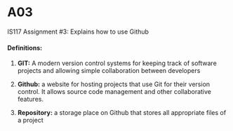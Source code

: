 # A03
IS117 Assignment #3: Explains how to use Github

#### Definitions:

1. **GIT:**
    A modern version control systems for keeping track of software projects and allowing simple collaboration between developers
    
1. **Github:**
    a website for hosting projects that use Git for their version control. It allows source code management and other collaborative features.

1. **Repository:**
    a storage place on Github that stores all appropriate files of a project